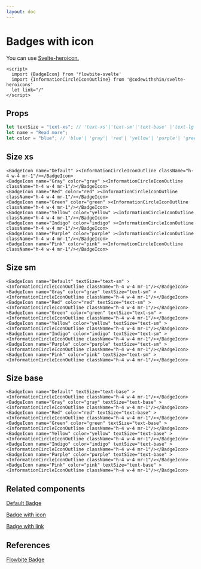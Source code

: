 ```yaml
---
layout: doc
---
```


<script>
  import {BadgeIcon} from '$lib/index'
  import {InformationCircleIconOutline} from '@codewithshin/svelte-heroicons'
  let link="/"
</script>


<h1 class="text-3xl w-full text-gray-900 dark:text-white py-8">Badges with icon</h1>

<p class="text-lg w-full text-gray-900 dark:text-white py-4">You can use <a href="https://github.com/shinokada/svelte-heroicons" target="_blank" class="text-blue-600 hover:underline dark:text-blue-500">Svelte-heroicon.</a></p>

```svelte
<script>
  import {BadgeIcon} from 'flowbite-svelte'
  import {InformationCircleIconOutline} from '@codewithshin/svelte-heroicons'
  let link="/"
</script>
```

<h2 class="text-2xl w-full text-gray-900 dark:text-white py-8">Props</h2>

```js
let textSize = "text-xs"; // 'text-xs'|'text-sm'|'text-base' |'text-lg' |'text-xl'|'text-2xl'|'text-3xl'|'text-4xl'
let name = "Read more";
let color = "blue"; // 'blue'| 'gray'| 'red'| 'yellow'| 'purple'| 'green'| 'indigo'| 'purple'| 'pink'
```

<h2 class="text-2xl w-full dark:text-white py-8">Size xs</h2>

<div
  class="container flex flex-wrap justify-evenly rounded-xl mx-auto bg-gradient-to-r bg-white dark:bg-gray-900 border border-gray-200 dark:border-gray-700 p-2 sm:p-6">
<BadgeIcon name="Default" ><InformationCircleIconOutline className="h-4 w-4 mr-1"/></BadgeIcon>
<BadgeIcon name="Gray" color="gray" ><InformationCircleIconOutline className="h-4 w-4 mr-1"/></BadgeIcon>
<BadgeIcon name="Red" color="red" ><InformationCircleIconOutline className="h-4 w-4 mr-1"/></BadgeIcon>
<BadgeIcon name="Green" color="green" ><InformationCircleIconOutline className="h-4 w-4 mr-1"/></BadgeIcon>
<BadgeIcon name="Yellow" color="yellow" ><InformationCircleIconOutline className="h-4 w-4 mr-1"/></BadgeIcon>
<BadgeIcon name="Indigo" color="indigo" ><InformationCircleIconOutline className="h-4 w-4 mr-1"/></BadgeIcon>
<BadgeIcon name="Purple" color="purple" ><InformationCircleIconOutline className="h-4 w-4 mr-1"/></BadgeIcon>
<BadgeIcon name="Pink" color="pink" ><InformationCircleIconOutline className="h-4 w-4 mr-1"/></BadgeIcon>
</div>

```svelte
<BadgeIcon name="Default" ><InformationCircleIconOutline className="h-4 w-4 mr-1"/></BadgeIcon>
<BadgeIcon name="Gray" color="gray" ><InformationCircleIconOutline className="h-4 w-4 mr-1"/></BadgeIcon>
<BadgeIcon name="Red" color="red" ><InformationCircleIconOutline className="h-4 w-4 mr-1"/></BadgeIcon>
<BadgeIcon name="Green" color="green" ><InformationCircleIconOutline className="h-4 w-4 mr-1"/></BadgeIcon>
<BadgeIcon name="Yellow" color="yellow" ><InformationCircleIconOutline className="h-4 w-4 mr-1"/></BadgeIcon>
<BadgeIcon name="Indigo" color="indigo" ><InformationCircleIconOutline className="h-4 w-4 mr-1"/></BadgeIcon>
<BadgeIcon name="Purple" color="purple" ><InformationCircleIconOutline className="h-4 w-4 mr-1"/></BadgeIcon>
<BadgeIcon name="Pink" color="pink" ><InformationCircleIconOutline className="h-4 w-4 mr-1"/></BadgeIcon>
```

<h2 class="text-2xl w-full dark:text-white py-8">Size sm</h2>

<div
  class="container flex flex-wrap justify-evenly rounded-xl mx-auto bg-gradient-to-r bg-white dark:bg-gray-900 border border-gray-200 dark:border-gray-700 p-2 sm:p-6">
<BadgeIcon name="Default" textSize="text-sm" ><InformationCircleIconOutline className="h-4 w-4 mr-1"/></BadgeIcon>
<BadgeIcon name="Gray" color="gray" textSize="text-sm" ><InformationCircleIconOutline className="h-4 w-4 mr-1"/></BadgeIcon>
<BadgeIcon name="Red" color="red" textSize="text-sm" ><InformationCircleIconOutline className="h-4 w-4 mr-1"/></BadgeIcon>
<BadgeIcon name="Green" color="green" textSize="text-sm" ><InformationCircleIconOutline className="h-4 w-4 mr-1"/></BadgeIcon>
<BadgeIcon name="Yellow" color="yellow" textSize="text-sm" ><InformationCircleIconOutline className="h-4 w-4 mr-1"/></BadgeIcon>
<BadgeIcon name="Indigo" color="indigo" textSize="text-sm" ><InformationCircleIconOutline className="h-4 w-4 mr-1"/></BadgeIcon>
<BadgeIcon name="Purple" color="purple" textSize="text-sm" ><InformationCircleIconOutline className="h-4 w-4 mr-1"/></BadgeIcon>
<BadgeIcon name="Pink" color="pink" textSize="text-sm" ><InformationCircleIconOutline className="h-4 w-4 mr-1"/></BadgeIcon>
</div>

```svelte
<BadgeIcon name="Default" textSize="text-sm" ><InformationCircleIconOutline className="h-4 w-4 mr-1"/></BadgeIcon>
<BadgeIcon name="Gray" color="gray" textSize="text-sm" ><InformationCircleIconOutline className="h-4 w-4 mr-1"/></BadgeIcon>
<BadgeIcon name="Red" color="red" textSize="text-sm" ><InformationCircleIconOutline className="h-4 w-4 mr-1"/></BadgeIcon>
<BadgeIcon name="Green" color="green" textSize="text-sm" ><InformationCircleIconOutline className="h-4 w-4 mr-1"/></BadgeIcon>
<BadgeIcon name="Yellow" color="yellow" textSize="text-sm" ><InformationCircleIconOutline className="h-4 w-4 mr-1"/></BadgeIcon>
<BadgeIcon name="Indigo" color="indigo" textSize="text-sm" ><InformationCircleIconOutline className="h-4 w-4 mr-1"/></BadgeIcon>
<BadgeIcon name="Purple" color="purple" textSize="text-sm" ><InformationCircleIconOutline className="h-4 w-4 mr-1"/></BadgeIcon>
<BadgeIcon name="Pink" color="pink" textSize="text-sm" ><InformationCircleIconOutline className="h-4 w-4 mr-1"/></BadgeIcon>
```

<h2 class="text-2xl w-full dark:text-white py-8">Size base</h2>

<div
  class="container flex flex-wrap justify-evenly rounded-xl mx-auto bg-gradient-to-r bg-white dark:bg-gray-900 border border-gray-200 dark:border-gray-700 p-2 sm:p-6">
<BadgeIcon name="Default" textSize="text-base" ><InformationCircleIconOutline className="h-4 w-4 mr-1"/></BadgeIcon>
<BadgeIcon name="Gray" color="gray" textSize="text-base" ><InformationCircleIconOutline className="h-4 w-4 mr-1"/></BadgeIcon>
<BadgeIcon name="Red" color="red" textSize="text-base" ><InformationCircleIconOutline className="h-4 w-4 mr-1"/></BadgeIcon>
<BadgeIcon name="Green" color="green" textSize="text-base" ><InformationCircleIconOutline className="h-4 w-4 mr-1"/></BadgeIcon>
<BadgeIcon name="Yellow" color="yellow" textSize="text-base" ><InformationCircleIconOutline className="h-4 w-4 mr-1"/></BadgeIcon>
<BadgeIcon name="Indigo" color="indigo" textSize="text-base" ><InformationCircleIconOutline className="h-4 w-4 mr-1"/></BadgeIcon>
<BadgeIcon name="Purple" color="purple" textSize="text-base" ><InformationCircleIconOutline className="h-4 w-4 mr-1"/></BadgeIcon>
<BadgeIcon name="Pink" color="pink" textSize="text-base" ><InformationCircleIconOutline className="h-4 w-4 mr-1"/></BadgeIcon>
</div>

```svelte
<BadgeIcon name="Default" textSize="text-base" ><InformationCircleIconOutline className="h-4 w-4 mr-1"/></BadgeIcon>
<BadgeIcon name="Gray" color="gray" textSize="text-base" ><InformationCircleIconOutline className="h-4 w-4 mr-1"/></BadgeIcon>
<BadgeIcon name="Red" color="red" textSize="text-base" ><InformationCircleIconOutline className="h-4 w-4 mr-1"/></BadgeIcon>
<BadgeIcon name="Green" color="green" textSize="text-base" ><InformationCircleIconOutline className="h-4 w-4 mr-1"/></BadgeIcon>
<BadgeIcon name="Yellow" color="yellow" textSize="text-base" ><InformationCircleIconOutline className="h-4 w-4 mr-1"/></BadgeIcon>
<BadgeIcon name="Indigo" color="indigo" textSize="text-base" ><InformationCircleIconOutline className="h-4 w-4 mr-1"/></BadgeIcon>
<BadgeIcon name="Purple" color="purple" textSize="text-base" ><InformationCircleIconOutline className="h-4 w-4 mr-1"/></BadgeIcon>
<BadgeIcon name="Pink" color="pink" textSize="text-base" ><InformationCircleIconOutline className="h-4 w-4 mr-1"/></BadgeIcon>
```

<h2 class="text-2xl w-full dark:text-white py-8">Related components</h2>

<p class="dark:text-white text-lg w-full"><a href="https://flowbite-svelte.vercel.app/badges/default" class="text-blue-600 hover:underline dark:text-blue-500">Default Badge</a></p>

<p class="dark:text-white text-lg w-full"><a href="https://flowbite-svelte.vercel.app/badges/badge-icon" class="text-blue-600 hover:underline dark:text-blue-500">Badge with icon</a></p>

<p class="dark:text-white text-lg w-full"><a href="https://flowbite-svelte.vercel.app/badges/badge-link" class="text-blue-600 hover:underline dark:text-blue-500">Badge with link</a></p>

<h2 class="text-2xl w-full dark:text-white py-8">References</h2>

<p class="dark:text-white text-lg"><a href="https://flowbite.com/docs/components/badge/" target="_blank" class="text-blue-600 hover:underline dark:text-blue-500">Flowbite Badge</a></p>
